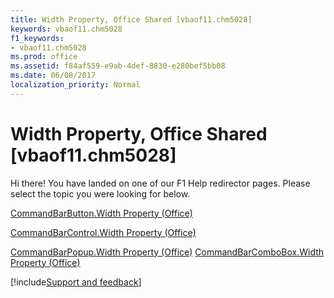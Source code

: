 ```yaml
---
title: Width Property, Office Shared [vbaof11.chm5028]
keywords: vbaof11.chm5028
f1_keywords:
- vbaof11.chm5028
ms.prod: office
ms.assetid: f84af559-e9ab-4def-8830-e280bef5bb08
ms.date: 06/08/2017
localization_priority: Normal
---
```



# Width Property, Office Shared [vbaof11.chm5028]

Hi there! You have landed on one of our F1 Help redirector pages. Please select the topic you were looking for below.

[CommandBarButton.Width Property (Office)](https://msdn.microsoft.com/library/f0e3f562-214b-4c0c-b239-611e710349e1%28Office.15%29.aspx)

[CommandBarControl.Width Property (Office)](https://msdn.microsoft.com/library/a6821638-9cc8-3a9f-ced0-770f50de7d8c%28Office.15%29.aspx)

[CommandBarPopup.Width Property (Office)](https://msdn.microsoft.com/library/a80aaeb8-c633-215b-bd28-8d25fa97dcc9%28Office.15%29.aspx)
[CommandBarComboBox.Width Property (Office)](https://msdn.microsoft.com/library/5efb8c56-f896-c5e7-d457-f8862e655d1c%28Office.15%29.aspx)

[!include[Support and feedback](~/includes/feedback-boilerplate.md)]